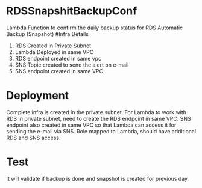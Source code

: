 # RDSSnapshitBackupConf
Lambda Function to confirm the daily backup status for RDS Automatic Backup (Snapshot)
#Infra Details
1) RDS Created in Private Subnet
2) Lambda Deployed in same VPC
3) RDS endpoint created in same vpc
4) SNS Topic created to send the alert on e-mail
5) SNS endpoint created in same VPC

# Deployment
Complete infra is created in the private subnet. For Lambda to work with RDS in private subnet, need to create the RDS endpoint in same VPC.
SNS endpoint also created in same VPC so that Lambda can access it for sending the e-mail via SNS.
Role mapped to Lambda, should have additional RDS and SNS access.

# Test
It will validate if backup is done and snapshot is created for previous day.
